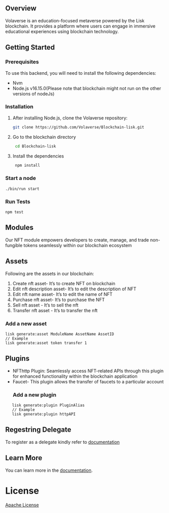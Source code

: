 ## Overview

Volaverse is an education-focused metaverse powered by the Lisk blockchain. It provides a platform where users can engage in immersive educational experiences using blockchain technology.

## Getting Started

### Prerequisites

To use this backend, you will need to install the following dependencies:

- Nvm
- Node.js v16.15.0(Please note that blockchain might not run on the other versions of nodeJs)

### Installation

1. After installing Node.js, clone the Volaverse repository:

   ```sh
   git clone https://github.com/Volaverse/Blockchain-lisk.git
2. Go to the blockchain directory
   ```sh
    cd Blockchain-lisk
2. Install the dependencies
   ```sh
    npm install

### Start a node

```
./bin/run start
```
### Run Tests

```
npm test
```

## Modules
Our NFT module empowers developers to create, manage, and trade non-fungible tokens seamlessly within our blockchain ecosystem

## Assets
Following are the assets in our blockchain:

1. Create nft asset- It’s to create NFT on blockchain
2. Edit nft description asset- It’s to edit the description of NFT
3. Edit nft name asset- It’s to edit the name of NFT
4. Purchase nft asset- It’s to purchase the NFT
5. Sell nft asset - It’s to sell the nft 
6. Transfer nft asset - It’s to transfer the nft

 ### Add a new asset

```
lisk generate:asset ModuleName AssetName AssetID
// Example
lisk generate:asset token transfer 1
```

## Plugins
- NFThttp Plugin: Seamlessly access NFT-related APIs through this plugin for enhanced functionality within the blockchain application
- Faucet- This plugin allows the transfer of faucets to a particular account
   ### Add a new plugin
```
   lisk generate:plugin PluginAlias
   // Example
   lisk generate:plugin httpAPI
```
## Regestring Delegate
To register as a delegate kindly refer to [documentation](https://lisk.com/documentation/run-blockchain/forging.html#registering-a-delegate)
## Learn More

You can learn more in the [documentation](https://lisk.io/documentation/lisk-sdk/index.html).

# License
[Apache License](LICENSE)

